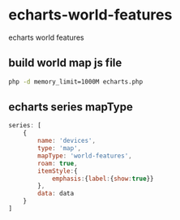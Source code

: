 # echarts-world-features
echarts world features

## build world map js file
```bash
php -d memory_limit=1000M echarts.php
```
## echarts series mapType
```js
series: [
    {
        name: 'devices',
        type: 'map',
        mapType: 'world-features',
        roam: true,
        itemStyle:{
            emphasis:{label:{show:true}}
        },
        data: data
    }
]
```

